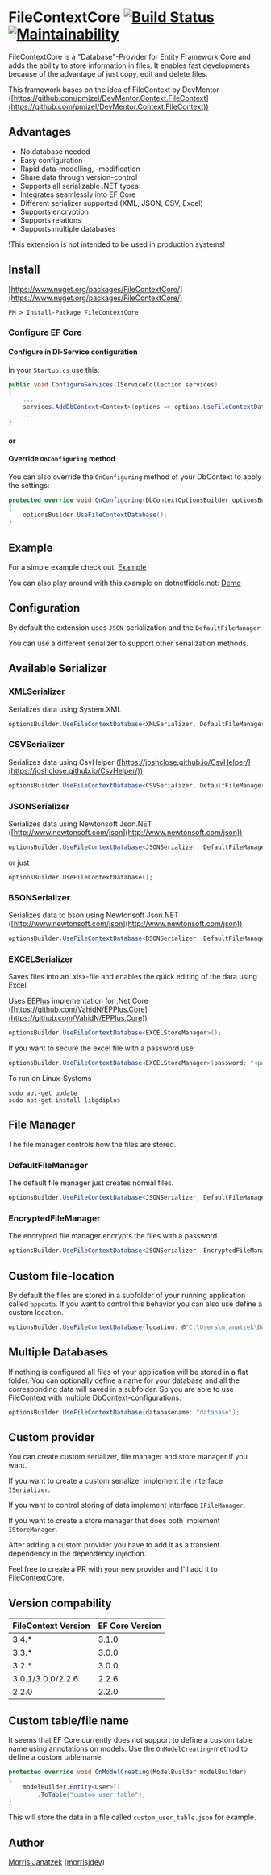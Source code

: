 # FileContextCore [![Build Status](https://travis-ci.org/morrisjdev/FileContextCore.svg?branch=master)](https://travis-ci.org/morrisjdev/FileContextCore) [![Maintainability](https://api.codeclimate.com/v1/badges/72cbed89392efad4c743/maintainability)](https://codeclimate.com/github/morrisjdev/FileContextCore/maintainability)

FileContextCore is a "Database"-Provider for Entity Framework Core and adds the ability to store information in files.
It enables fast developments because of the advantage of just copy, edit and delete files.

This framework bases on the idea of FileContext by DevMentor ([https://github.com/pmizel/DevMentor.Context.FileContext](https://github.com/pmizel/DevMentor.Context.FileContext))

## Advantages

- No database needed
- Easy configuration
- Rapid data-modelling, -modification
- Share data through version-control
- Supports all serializable .NET types
- Integrates seamlessly into EF Core
- Different serializer supported (XML, JSON, CSV, Excel)
- Supports encryption
- Supports relations
- Supports multiple databases

!This extension is not intended to be used in production systems!

## Install

[https://www.nuget.org/packages/FileContextCore/](https://www.nuget.org/packages/FileContextCore/)

```
PM > Install-Package FileContextCore
```

### Configure EF Core

#### Configure in DI-Service configuration

In your `Startup.cs` use this:

```cs
public void ConfigureServices(IServiceCollection services)
{
    ...
    services.AddDbContext<Context>(options => options.UseFileContextDatabase());
    ...
}
```

#### or

#### Override `OnConfiguring` method 

You can also override the `OnConfiguring` method of your DbContext to apply the settings:

```cs
protected override void OnConfiguring(DbContextOptionsBuilder optionsBuilder)
{
    optionsBuilder.UseFileContextDatabase();
}
```

## Example

For a simple example check out: [Example](https://github.com/morrisjdev/FileContextCore/tree/master/Example)

You can also play around with this example on dotnetfiddle.net: [Demo](https://dotnetfiddle.net/jvFdaY)

## Configuration

By default the extension uses `JSON`-serialization and the `DefaultFileManager`

You can use a different serializer to support other serialization methods.

## Available Serializer

### XMLSerializer

Serializes data using System.XML

```cs
optionsBuilder.UseFileContextDatabase<XMLSerializer, DefaultFileManager>();
```

### CSVSerializer

Serializes data using CsvHelper ([https://joshclose.github.io/CsvHelper/](https://joshclose.github.io/CsvHelper/))

```cs
optionsBuilder.UseFileContextDatabase<CSVSerializer, DefaultFileManager>();
```

### JSONSerializer

Serializes data using Newtonsoft Json.NET ([http://www.newtonsoft.com/json](http://www.newtonsoft.com/json))

```cs
optionsBuilder.UseFileContextDatabase<JSONSerializer, DefaultFileManager>();
```
or just
```
optionsBuilder.UseFileContextDatabase();
```

### BSONSerializer

Serializes data to bson using Newtonsoft Json.NET ([http://www.newtonsoft.com/json](http://www.newtonsoft.com/json))

```cs
optionsBuilder.UseFileContextDatabase<BSONSerializer, DefaultFileManager>();
```

### EXCELSerializer

Saves files into an .xlsx-file and enables the quick editing of the data using Excel

Uses [EEPlus](http://epplus.codeplex.com/documentation) implementation for .Net Core ([https://github.com/VahidN/EPPlus.Core](https://github.com/VahidN/EPPlus.Core))

```cs
optionsBuilder.UseFileContextDatabase<EXCELStoreManager>();
```

If you want to secure the excel file with a password use:
```cs
optionsBuilder.UseFileContextDatabase<EXCELStoreManager>(password: "<password>");
```

To run on Linux-Systems
```
sudo apt-get update
sudo apt-get install libgdiplus
```

## File Manager

The file manager controls how the files are stored.

### DefaultFileManager

The default file manager just creates normal files.

```cs
optionsBuilder.UseFileContextDatabase<JSONSerializer, DefaultFileManager>();
```

### EncryptedFileManager

The encrypted file manager encrypts the files with a password.

```cs
optionsBuilder.UseFileContextDatabase<JSONSerializer, EncryptedFileManager>(password: "<password>");
```

## Custom file-location

By default the files are stored in a subfolder of your running application called `appdata`.
If you want to control this behavior you can also use define a custom location.

```cs
optionsBuilder.UseFileContextDatabase(location: @"C:\Users\mjanatzek\Documents\Projects\test");
```

## Multiple Databases

If nothing is configured all files of your application will be stored in a flat folder.
You can optionally define a name for your database and all the corresponding data will saved in a subfolder.
So you are able to use FileContext with multiple DbContext-configurations.

```cs
optionsBuilder.UseFileContextDatabase(databasename: "database");
```

## Custom provider

You can create custom serializer, file manager and store manager if you want.

If you want to create a custom serializer implement the interface `ISerializer`.

If you want to control storing of data implement interface `IFileManager`.

If you want to create a store manager that does both implement `IStoreManager`.

After adding a custom provider you have to add it as a transient dependency in the dependency injection.

Feel free to create a PR with your new provider and I'll add it to FileContextCore.

## Version compability

| FileContext Version | EF Core Version |
|---------------------|-----------------|
| 3.4.*              | 3.1.0           |
| 3.3.*              | 3.0.0           |
| 3.2.*              | 3.0.0           |
| 3.0.1/3.0.0/2.2.6   | 2.2.6           |
| 2.2.0               | 2.2.0           |

## Custom table/file name

It seems that EF Core currently does not support to define a custom table name using annotations on models.
Use the `OnModelCreating`-method to define a custom table name.

````c#
protected override void OnModelCreating(ModelBuilder modelBuilder)
{
    modelBuilder.Entity<User>()
        .ToTable("custom_user_table");
}
````

This will store the data in a file called `custom_user_table.json` for example.

## Author

[Morris Janatzek](http://morrisj.net) ([morrisjdev](https://github.com/morrisjdev))
